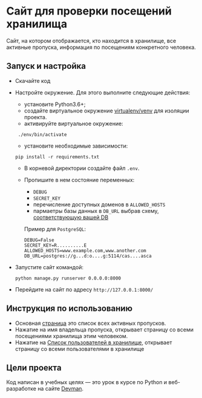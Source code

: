 # Сайт для проверки посещений хранилища

Сайт, на котором отображается, кто находится в хранилище, все активные пропуска, информация по посещениям конкретного человека.

## Запуск и настройка

- Скачайте код
- Настройте окружение. Для этого выполните следующие действия:
    - установите Python3.6+;
    - создайте виртуальное окружение [virtualenv/venv](https://docs.python.org/3/library/venv.html) для изоляции проекта.
    - активируйте виртуальное окружение:
  
    ```
     ./env/bin/activate
    ```
    - установите необходимые зависимости:

    ```
    pip install -r requirements.txt
    ```
    - В корневой директории создайте файл ```.env```.
    - Пропишите в нем состояние переменных:
      - `DEBUG` 
      - `SECRET_KEY` 
      - перечисление доступных доменов в `ALLOWED_HOSTS`
      - пармаетры базы данных в `DB_URL` выбрав схему, [соответствующую вашей DB](https://github.com/jacobian/dj-database-url#url-schema) 

      Пример для `PostgreSQL`:
      ```
      DEBUG=False
      SECRET_KEY=R..........E
      ALLOWED_HOSTS=www.example.com,www.another.com
      DB_URL=postgres://g...d:o....g:5114/cas....asca
      ```

    
- Запустите сайт командой:

    ```
    python manage.py runserver 0.0.0.0:8000
    ```
- Перейдите на сайт по адресу `http://127.0.0.1:8000/`

## Инструкция по использованию

- Основная [страница](http://127.0.0.1:8000/) это список всех активных пропусков.
- Нажатие на имя владельца пропуска, открывает страницу со всеми посещениями хранилища этим человеком.
- Нажатие на [Список пользователей в хранилище](http://127.0.0.1:8000/storage_information), открывает страницу со всеми пользователями в хранилище


## Цели проекта

Код написан в учебных целях — это урок в курсе по Python и веб-разработке на сайте [Devman](https://dvmn.org).
